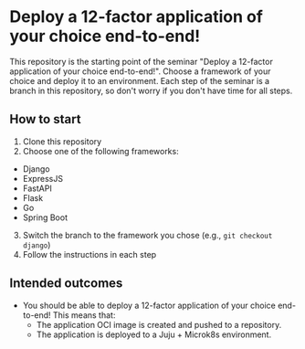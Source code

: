 # Deploy a 12-factor application of your choice end-to-end!

This repository is the starting point of the seminar "Deploy a 12-factor application of your
choice end-to-end!". Choose a framework of your choice and deploy it to an environment. Each step
of the seminar is a branch in this repository, so don't worry if you don't have time for all steps.

## How to start

1. Clone this repository
2. Choose one of the following frameworks:
  - Django
  - ExpressJS
  - FastAPI
  - Flask
  - Go
  - Spring Boot
3. Switch the branch to the framework you chose (e.g., `git checkout django`)
4. Follow the instructions in each step

## Intended outcomes

- You should be able to deploy a 12-factor application of your choice end-to-end! This means that:
   - The application OCI image is created and pushed to a repository.
   - The application is deployed to a Juju + Microk8s environment.
